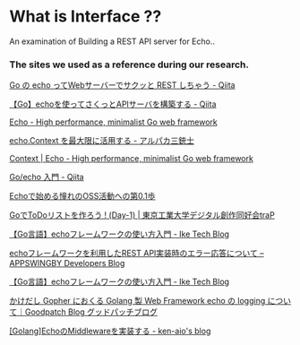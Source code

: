 # What is Interface ??

An examination of Building a REST API server for Echo..

### The sites we used as a reference during our research.

[Go の echo ってWebサーバーでサクッと REST しちゃう - Qiita](https://qiita.com/ezaki/items/62e806ae42828bb3567a)

[【Go】echoを使ってさくっとAPIサーバを構築する - Qiita](https://qiita.com/yagi_eng/items/b06722dbd7a5652ec239)

[Echo - High performance, minimalist Go web framework](https://echo.labstack.com/)

[echo.Context を最大限に活用する - アルパカ三銃士](https://codehex.hateblo.jp/entry/echo-context)

[Context | Echo - High performance, minimalist Go web framework](https://echo.labstack.com/guide/context/)

[Go/echo 入門 - Qiita](https://qiita.com/pylor1n/items/36912a47c893ea5782cc)

[Echoで始める憧れのOSS活動への第0.1歩](https://zenn.dev/tsucchiiinoko/articles/ad14739f089367)

[GoでToDoリストを作ろう ! (Day-1) | 東京工業大学デジタル創作同好会traP](https://trap.jp/post/1515/)

[【Go言語】echoフレームワークの使い方入門 - Ike Tech Blog](https://iketechblog.com/%E3%80%90go%E8%A8%80%E8%AA%9E%E3%80%91echo%E3%83%95%E3%83%AC%E3%83%BC%E3%83%A0%E3%83%AF%E3%83%BC%E3%82%AF%E3%81%AE%E4%BD%BF%E3%81%84%E6%96%B9%E5%85%A5%E9%96%80/#index_id9)

[echoフレームワークを利用したREST API実装時のエラー応答について – APPSWINGBY Developers Blog](https://dev.appswingby.com/golang/echo%E3%83%95%E3%83%AC%E3%83%BC%E3%83%A0%E3%83%AF%E3%83%BC%E3%82%AF%E3%82%92%E5%88%A9%E7%94%A8%E3%81%97%E3%81%9Frest-api%E5%AE%9F%E8%A3%85%E6%99%82%E3%81%AE%E3%82%A8%E3%83%A9%E3%83%BC%E5%BF%9C/)

[【Go言語】echoフレームワークの使い方入門 - Ike Tech Blog](https://iketechblog.com/%E3%80%90go%E8%A8%80%E8%AA%9E%E3%80%91echo%E3%83%95%E3%83%AC%E3%83%BC%E3%83%A0%E3%83%AF%E3%83%BC%E3%82%AF%E3%81%AE%E4%BD%BF%E3%81%84%E6%96%B9%E5%85%A5%E9%96%80/#index_id12)

[かけだし Gopher におくる Golang 製 Web Framework echo の logging について｜Goodpatch Blog グッドパッチブログ](https://goodpatch.com/blog/happy-logging)

[\[Golang\]EchoのMiddlewareを実装する - ken-aio's blog](https://ken-aio.github.io/post/2019/02/06/golang-echo-middleware/)
